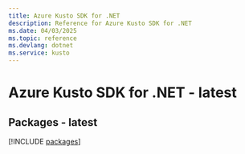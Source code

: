 ```yaml
---
title: Azure Kusto SDK for .NET
description: Reference for Azure Kusto SDK for .NET
ms.date: 04/03/2025
ms.topic: reference
ms.devlang: dotnet
ms.service: kusto
---
```

# Azure Kusto SDK for .NET - latest
## Packages - latest
[!INCLUDE [packages](kusto-index.md)]